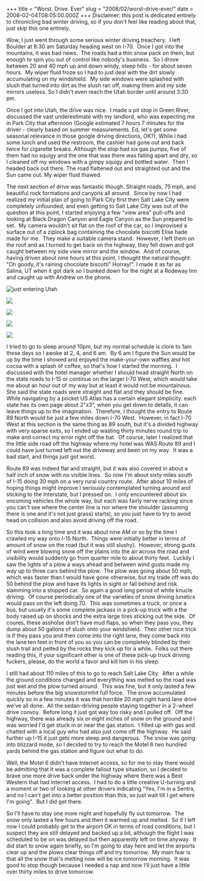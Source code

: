 +++
title = "Worst. Drive. Ever"
slug = "2008/02/worst-drive-ever/"
date = 2008-02-04T08:05:00.000Z
+++
Disclaimer: this post is dedicated entirely to chronicling bad winter driving, so if you don't feel like reading about that, just skip this one entirely.

Wow, I just went through some serious winter driving treachery.  I left Boulder at 8:30 am Saturday heading west on I-70.  Once I got into the mountains, it was bad news.  The roads had a thin snow pack on them, but enough to spin you out of control like nobody's business.  So I drove between 20 and 40 mph up and down windy, steep hills - for about seven hours.  My wiper fluid froze so I had to just deal with the dirt slowly accumulating on my windshield.  My side windows were splashed with slush that turned into dirt as the slush ran off, making them and my side mirrors useless. So I didn't even reach the Utah border until around 3:30 pm.

Once I got into Utah, the drive was nice.  I made a pit stop in Green River, discussed the vast underestimate with my landlord, who was expecting me in Park City that afternoon (Google estimated 7 hours 7 minutes for the driver - clearly based on summer measurements. Ed, let's get some seasonal relevance in those google driving directions, OK?), While I had some lunch and used the restroom, the cashier had gone out and back twice for cigarette breaks. Although the stop had six gas pumps, five of them had no squigy and the one that was there was falling apart and dry, so I cleaned off my windows with a gimpy squigy and bottled water.  Then I headed back out there. The road flattened out and straighted out and the Sun came out. My wiper fluid thawed.

The next section of drive was fantastic though. Straight roads, 75 mph, and beautiful rock formations and canyons all around.  Since by now I had realized my initial plan of going to Park City first then Salt Lake City were completely unfounded, and even getting to Salt Lake City was out of the question at this point, I started enjoying a few "view area" pull-offs and looking at Black Dragon Canyon and Eagle Canyon as the Sun prepared to set.  My camera wouldn't sit flat on the roof of the car, so I improvised a surface out of a ziplock bag containing the chocolate biscotti Elise hade made for me.  They make a suitable camera stand.  However, I left them on the roof and as I turned to get back on the highway, they fell down and got caught between my side view mirror and the window.  And of course, having driven about nine hours at this point, I thought the natural thought: "Oh goody, it's raining chocolate biscotti" Horray!". I made it as far as Salina, UT when it got dark so I bunked down for the night at a Rodeway Inn and caught up with Andrew on the phone.

![just entering Utah](/photos/park_city_2008/009_drive_from_boulder.jpg)

![](/photos/park_city_2008/013_drive_from_boulder.jpg)

![](/photos/park_city_2008/017_drive_from_boulder.jpg)

![](/photos/park_city_2008/019_drive_from_boulder.jpg)

![](/photos/park_city_2008/022_drive_from_boulder.jpg)

I tried to go to sleep around 10pm, but my normal schedule is clore to 1am these days so I awoke at 2, 4, and 6 am.  By 6 am I figure the Sun would be up by the time I showed and enjoyed the make-your-own waffles and hot cocoa with a splash of coffee, so that's how I started the morning.  I discussed with the hotel manager whether I should head straight North on the state roads to I-15 or continue on the larger I-70 West, which would take me about an hour out of my way but at least it would not be mountainous.  She said the state roads were straight and flat and they should be fine.  While navigating by a pocket US Atlas has a certain elegant simplicity: each state has its own page about 2"x3", when you get down to details, it can leave things up to the imagination.  Therefore, I thought the entry to Route 89 North would be just a few miles down I-70 West.  However, in fact I-70 West at this section is the same thing as 89 south, but it's a divided highway with very sparse exits, so I ended up wasting thirty minutes round trip to make and correct my error right off the bat.  Of course, later I realized that the little side road off the highway where my hotel was WAS Route 89 and I could have just turned left out the driveway and been on my way.  It was a bad start, and things just got worst.

Route 89 was indeed flat and straight, but it was also covered in about a half inch of snow with no visible lines.  So now I'm about sixty miles south of I-15 doing 30 mph on a very rural country route.  After about 10 miles of hoping things might improve I seriously contemplated turning around and sticking to the Interstate, but I pressed on.  I only encountered about six oncoming vehicles the whole way, but each was fairly nerve racking since you can't see where the center line is nor where the shoulder (assuming there is one and it's not just grass) starts), so you just have to try to avoid head on collision and also avoid driving off the road.

So this took a long time and it was about nine AM or so by the time I crawled my way onto I-15 North.  Things were initially better in terms of amount of snow on the road (but it was still slushy).  However, strong gusts of wind were blowing snow off the plains into the air across the road and visibility would suddenly go from quarter mile to about thirty feet.  Luckily I saw the lights of a plow a ways ahead and between wind gusts made my way up to three cars behind the plow.  The plow was going about 50 mph, which was faster than I would have gone otherwise, but my trade off was do 50 behind the plow and have its lights in sight or fall behind and risk slamming into a stopped car.  So again a good long period of white knucle driving.  Of course periodically one of the varieties of snow driving lunatics would pass on the left doing 70.  This was sometimes a truck, or once a bus, but usually it's some complete jackass in a pick-up truck with a the body raised up on shocks and the extra large tires sticking out the side.  Of coures, these assholse don't have mud flaps, so when they pass you, they dump about 50 gallons of slush onto your windshield.  Their other nice trick is if they pass you and then come into the right lane, they come back into the lane ten feet in front of you so you can be completely blinded by their slush trail and pelted by the rocks they kick up for a while.  Folks out there reading this, if your significant other is one of these pick-up truck driving fuckers, please, do the world a favor and kill him in his sleep.

I still had about 110 miles of this to go to reach Salt Lake City.  After a while the ground conditions changed and everything was melted so the road was just wet and the plow turned around.  This was fine, but it only lasted a few minutes before the big snowstormhit full force.  The snow accumulated quickly so in a few minutes it was that horrible 20 mph right hand lane drive we've all done.  All the sedan-driving people staying together in a 2-wheel drive convoy.  Before long it just got way too risky and I pulled off.  Off the highway, there was already six or eight inches of snow on the ground and I was worried I'd get stuck in or near the gas station.  I filled up with gas and chatted with a local guy who had also just come off the highway.  He said further up I-15 it just gets more steep and dangerous.  The snow was going into blizzard mode, so I decided to try to reach the Motel 6 two hundred yards behind the gas station and figure out what to do.

Well, the Motel 6 didn't have Internet access, so for me to stay there would be admitting that it was a complete fallout type situation, so I decided to brave one more drive back under the highway where there was a Best Western that had Internet access.  I had to do a little creative U-turning and a moment or two of looking at other drivers indicating "Yes, I'm in a Sentra, and no I can't get into a better position than this, so just wait till I get where I'm going".  But I did get there.

So I'll have to stay one more night and hopefully fly out tomorrow.  The snow only lasted a few hours and then it warmed up and melted.  So if I left now I could probably get to the airport OK in terms of road conditions, but I suspect they are still delayed and backed up a bit, although the flight I was scheduled to be on was delayed but then apparently left on time anyway.  It did start to snow again briefly, so I'm going to stay here and let the airports clear up and the plows clear things off and try tomorrow.  My main fear is that all the snow that's melting now will be ice tomorrow morning.  It was good to stop though because I needed a nap and now I'll just have a little over thirty miles to drive tomorrow.